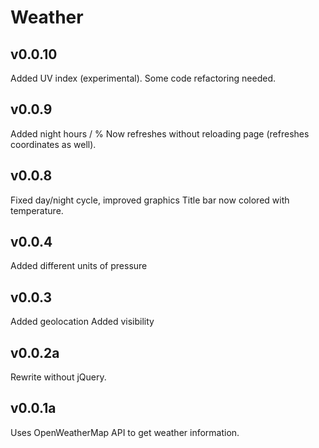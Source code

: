 # Weather

## v0.0.10
Added UV index (experimental).
Some code refactoring needed.

## v0.0.9
Added night hours / %
Now refreshes without reloading page (refreshes coordinates as well).

## v0.0.8
Fixed day/night cycle, improved graphics
Title bar now colored with temperature.

## v0.0.4
Added different units of pressure

## v0.0.3
Added geolocation
Added visibility

## v0.0.2a
Rewrite without jQuery.

## v0.0.1a
Uses OpenWeatherMap API to get weather information.